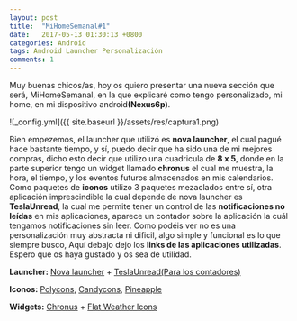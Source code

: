 ```yaml
---
layout: post
title:  "MiHomeSemanal#1"
date:   2017-05-13 01:30:13 +0800
categories: Android
tags: Android Launcher Personalización
comments: 1
---
```


Muy buenas chicos/as, hoy os quiero presentar una nueva sección que será, MiHomeSemanal, en la que explicaré como tengo personalizado, mi home, en mi dispositivo android<b>(Nexus6p)</b>.


![_config.yml]({{ site.baseurl }}/assets/res/captura1.png)
<br/>

Bien empezemos, el launcher que utilizó es <b>nova launcher</b>, el cual pagué hace bastante tiempo,
y sí, puedo decir que ha sido una de mi mejores compras, dicho esto decir que utilizo una cuadricula
de <b>8 x 5</b>, donde en la parte superior tengo un widget llamado <b>chronus</b> el cual me muestra, la hora, el tiempo,
y los eventos futuros almacenados en mis calendarios. Como paquetes de <b>iconos</b> utilizo 3 paquetes mezaclados entre sí,
otra aplicación imprescindible la cual depende de nova launcher es <b>TeslaUnread</b>, la cual me permite tener un control de las
<b>notificaciones no leídas</b>  en mis aplicaciones, aparece un contador sobre la aplicación la cuál tengamos notificaciones sin leer. Como podéis ver no es una personalización muy abstracta ni dificil, algo simple y funcional es lo que siempre busco, Aquí debajo dejo los <b> links de las aplicaciones utilizadas</b>. Espero que os haya gustado y os sea de utilidad.
<br/>


<b>Launcher:</b>
[Nova launcher](https://play.google.com/store/apps/details?id=com.teslacoilsw.launcher&hl=es) +
[TeslaUnread(Para los contadores)](https://play.google.com/store/apps/details?id=com.teslacoilsw.notifier&hl=es)<br/>

<b>Iconos:</b>
[Polycons](https://play.google.com/store/apps/details?id=com.thearclabs.polycon&hl=es),
[Candycons](https://play.google.com/store/apps/details?id=com.zavukodlak.candycons&hl=es),
[Pineapple](https://play.google.com/store/apps/details?id=com.shahid.pineapple&hl=es) <br/>

<b>Widgets:</b>
[Chronus](https://play.google.com/store/apps/details?id=com.dvtonder.chronus&hl=es) +
[Flat Weather Icons](https://play.google.com/store/apps/details?id=com.dvtonder.chronus.flat&hl=es)
<br/>
<br/>
